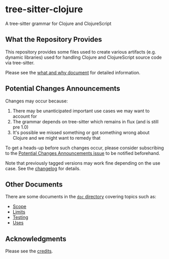 # tree-sitter-clojure

A tree-sitter grammar for Clojure and ClojureScript

## What the Repository Provides

This repository provides some files used to create various artifacts
(e.g. dynamic libraries) used for handling Clojure and ClojureScript
source code via tree-sitter.

Please see the [what and why document](doc/what-and-why.md) for
detailed information.

## Potential Changes Announcements

Changes may occur because:

1. There may be unanticipated important use cases we may want to
   account for
2. The grammar depends on tree-sitter which remains in flux (and is
   still pre 1.0)
3. It's possible we missed something or got something wrong about
   Clojure and we might want to remedy that

To get a heads-up before such changes occur, please consider
subscribing to the [Potential Changes Announcements
issue](https://github.com/sogaiu/tree-sitter-clojure/issues/33) to be
notified beforehand.

Note that previously tagged versions may work fine depending on the
use case.  See the [changelog](CHANGELOG.md) for details.

## Other Documents

There are some documents in the [`doc` directory](doc/) covering
topics such as:

* [Scope](doc/scope.md)
* [Limits](doc/limits.md)
* [Testing](doc/testing.md)
* [Uses](doc/use.md)

## Acknowledgments

Please see the [credits](doc/credits.md).

